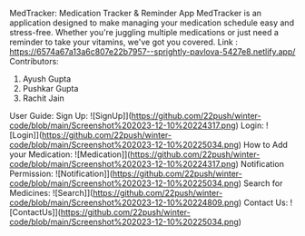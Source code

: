 MedTracker: Medication Tracker & Reminder App
MedTracker is an application designed to make managing your medication schedule easy and stress-free. Whether you're juggling multiple medications or just need a reminder to take your vitamins, we've got you covered. 
Link : https://6574a67a13a6c807e22b7957--sprightly-pavlova-5427e8.netlify.app/
Contributors: 
1.	Ayush Gupta
2.	Pushkar Gupta
3.	Rachit Jain

User Guide:
Sign Up:
 ![SignUp]](https://github.com/22push/winter-code/blob/main/Screenshot%202023-12-10%20224317.png)
Login:
 ![Login]](https://github.com/22push/winter-code/blob/main/Screenshot%202023-12-10%20225034.png)
How to Add your Medication: 
![Medication]](https://github.com/22push/winter-code/blob/main/Screenshot%202023-12-10%20224317.png)
Notification Permission:
 ![Notification]](https://github.com/22push/winter-code/blob/main/Screenshot%202023-12-10%20225034.png)
Search for Medicines:
![Search]](https://github.com/22push/winter-code/blob/main/Screenshot%202023-12-10%20224809.png) 
Contact Us:
![ContactUs]](https://github.com/22push/winter-code/blob/main/Screenshot%202023-12-10%20225034.png)
